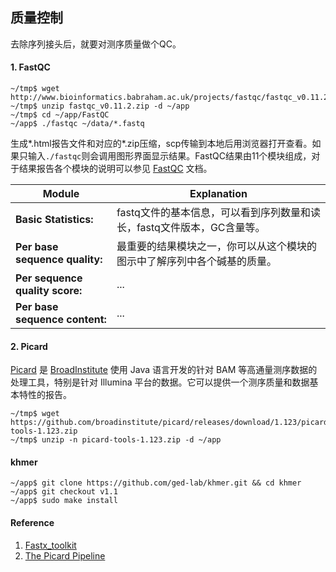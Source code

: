## 质量控制

去除序列接头后，就要对测序质量做个QC。

#### 1. FastQC

```
~/tmp$ wget http://www.bioinformatics.babraham.ac.uk/projects/fastqc/fastqc_v0.11.2.zip
~/tmp$ unzip fastqc_v0.11.2.zip -d ~/app
~/tmp$ cd ~/app/FastQC
~/app$ ./fastqc ~/data/*.fastq
```

生成\*.html报告文件和对应的\*.zip压缩，scp传输到本地后用浏览器打开查看。如果只输入`./fastqc`则会调用图形界面显示结果。FastQC结果由11个模块组成，对于结果报告各个模块的说明可以参见 [FastQC](http://www.bioinformatics.babraham.ac.uk/projects/fastqc/) 文档。

| Module | Explanation |
| -- | -- |
| **Basic Statistics:** | fastq文件的基本信息，可以看到序列数量和读长，fastq文件版本，GC含量等。 |
| **Per base sequence quality:** | 最重要的结果模块之一，你可以从这个模块的图示中了解序列中各个碱基的质量。 |
| **Per sequence quality score:** | ... |
| **Per base sequence content:** | ... |

#### 2. Picard

[Picard][] 是 [BroadInstitute][] 使用 Java 语言开发的针对 BAM 等高通量测序数据的处理工具，特别是针对 Illumina 平台的数据。它可以提供一个测序质量和数据基本特性的报告。

```
~/tmp$ wget https://github.com/broadinstitute/picard/releases/download/1.123/picard-tools-1.123.zip
~/tmp$ unzip -n picard-tools-1.123.zip -d ~/app
```

[Picard]: http://broadinstitute.github.io/picard/ "Picard"
[BroadInstitute]: https://www.broadinstitute.org/ "Broad Institute"




#### khmer

```
~/app$ git clone https://github.com/ged-lab/khmer.git && cd khmer
~/app$ git checkout v1.1
~/app$ sudo make install
```

#### Reference ###

1. [Fastx_toolkit](http://hannonlab.cshl.edu/fastx_toolkit/)
2. [The Picard Pipeline](https://www.broadinstitute.org/files/shared/mpg/plathumgen/plathumgen_fennell.pdf)
